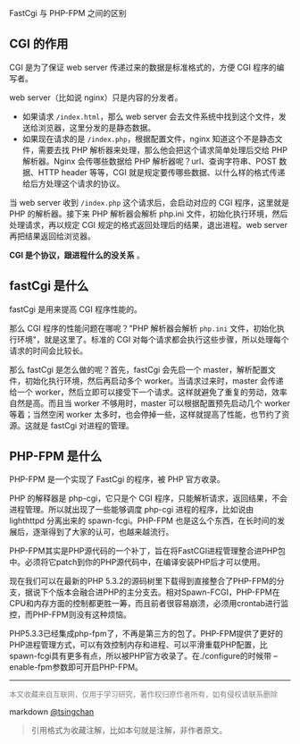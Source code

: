 FastCgi 与 PHP-FPM 之间的区别


  
## CGI 的作用


CGI 是为了保证 web server 传递过来的数据是标准格式的，方便 CGI 程序的编写者。

web server（比如说 nginx）只是内容的分发者。

- 如果请求 `/index.html`，那么 web server 会去文件系统中找到这个文件，发送给浏览器，这里分发的是静态数据。
- 如果现在请求的是 `/index.php`，根据配置文件，nginx 知道这个不是静态文件，需要去找 PHP 解析器来处理，那么他会把这个请求简单处理后交给 PHP 解析器。Nginx 会传哪些数据给 PHP 解析器呢？url、查询字符串、POST 数据、HTTP header 等等，CGI 就是规定要传哪些数据、以什么样的格式传递给后方处理这个请求的协议。

当 web server 收到 `/index.php` 这个请求后，会启动对应的 CGI 程序，这里就是 PHP 的解析器。接下来 PHP 解析器会解析 php.ini 文件，初始化执行环境，然后处理请求，再以规定 CGI 规定的格式返回处理后的结果，退出进程。web server 再把结果返回给浏览器。

**CGI 是个协议，跟进程什么的没关系** 。

## fastCgi 是什么


fastCgi 是用来提高 CGI 程序性能的。

那么 CGI 程序的性能问题在哪呢？"PHP 解析器会解析 `php.ini` 文件，初始化执行环境"，就是这里了。标准的 CGI 对每个请求都会执行这些步骤，所以处理每个请求的时间会比较长。

那么 fastCgi 是怎么做的呢？首先，fastCgi 会先启一个 master，解析配置文件，初始化执行环境，然后再启动多个 worker。当请求过来时，master 会传递给一个 worker，然后立即可以接受下一个请求。这样就避免了重复的劳动，效率自然是高。而且当 worker 不够用时，master 可以根据配置预先启动几个 worker 等着；当然空闲 worker 太多时，也会停掉一些，这样就提高了性能，也节约了资源。这就是 fastCgi 对进程的管理。

## PHP-FPM 是什么


PHP-FPM 是一个实现了 FastCgi 的程序，被 PHP 官方收录。

PHP 的解释器是 php-cgi，它只是个 CGI 程序，只能解析请求，返回结果，不会进程管理。所以就出现了一些能够调度 php-cgi 进程的程序，比如说由 lighthttpd 分离出来的 spawn-fcgi。PHP-FPM 也是这么个东西，在长时间的发展后，逐渐得到了大家的认可，也越来越流行。

PHP-FPM其实是PHP源代码的一个补丁，旨在将FastCGI进程管理整合进PHP包中。必须将它patch到你的PHP源代码中，在编译安装PHP后才可以使用。

现在我们可以在最新的PHP 5.3.2的源码树里下载得到直接整合了PHP-FPM的分支，据说下个版本会融合进PHP的主分支去。相对Spawn-FCGI，PHP-FPM在CPU和内存方面的控制都更胜一筹，而且前者很容易崩溃，必须用crontab进行监控，而PHP-FPM则没有这种烦恼。

PHP5.3.3已经集成php-fpm了，不再是第三方的包了。PHP-FPM提供了更好的PHP进程管理方式，可以有效控制内存和进程、可以平滑重载PHP配置，比spawn-fcgi具有更多有点，所以被PHP官方收录了。在./configure的时候带 –enable-fpm参数即可开启PHP-FPM。


----
<font size=2 color='grey'>本文收藏来自互联网，仅用于学习研究，著作权归原作者所有，如有侵权请联系删除</font>

markdown [@tsingchan](https://github.com/tsingchan) 

> 引用格式为收藏注解，比如本句就是注解，非作者原文。
